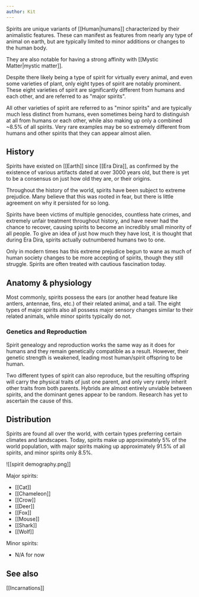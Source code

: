 ```yaml
---
author: Kit
---
```

Spirits are unique variants of [[Human|humans]] characterized by their animalistic features. These can manifest as features from nearly any type of animal on earth, but are typically limited to minor additions or changes to the human body.

They are also notable for having a strong affinity with [[Mystic Matter|mystic matter]].

Despite there likely being a type of spirit for virtually every animal, and even some varieties of plant, only eight types of spirit are notably prominent. These eight varieties of spirit are significantly different from humans and each other, and are referred to as "major spirits".

All other varieties of spirit are referred to as "minor spirits" and are typically much less distinct from humans, even sometimes being hard to distinguish at all from humans or each other, while also making up only a combined ~8.5% of all spirits. Very rare examples may be so extremely different from humans and other spirits that they can appear almost alien.

## History

Spirits have existed on [[Earth]] since [[Era Dira]], as confirmed by the existence of various artifacts dated at over 3000 years old, but there is yet to be a consensus on just how old they are, or their origins.

Throughout the history of the world, spirits have been subject to extreme prejudice. Many believe that this was rooted in fear, but there is little agreement on why it persisted for so long.

Spirits have been victims of multiple genocides, countless hate crimes, and extremely unfair treatment throughout history, and have never had the chance to recover, causing spirits to become an incredibly small minority of all people. To give an idea of just how much they have lost, it is thought that during Era Dira, spirits actually outnumbered humans two to one.

Only in modern times has this extreme prejudice begun to wane as much of human society changes to be more accepting of spirits, though they still struggle. Spirits are often treated with cautious fascination today.

## Anatomy & physiology

Most commonly, spirits possess the ears (or another head feature like antlers, antennae, fins, etc.) of their related animal, and a tail. The eight types of major spirits also all possess major sensory changes similar to their related animals, while minor spirits typically do not.

### Genetics and Reproduction

Spirit genealogy and reproduction works the same way as it does for humans and they remain genetically compatible as a result. However, their genetic strength is weakened, leading most human/spirit offspring to be human.

Two different types of spirit can also reproduce, but the resulting offspring will carry the physical traits of just one parent, and only very rarely inherit other traits from both parents. Hybrids are almost entirely unviable between spirits, and the dominant genes appear to be random. Research has yet to ascertain the cause of this.

## Distribution

Spirits are found all over the world, with certain types preferring certain climates and landscapes. Today, spirits make up approximately 5% of the world population, with major spirits making up approximately 91.5% of all spirits, and minor spirits only 8.5%.

![[spirit demography.png]]

Major spirits:
- [[Cat]]
- [[Chameleon]]
- [[Crow]]
- [[Deer]]
- [[Fox]]
- [[Mouse]]
- [[Shark]]
- [[Wolf]]

Minor spirits:
- N/A for now

## See also

[[Incarnations]]
